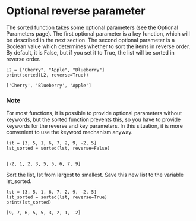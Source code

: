 # Optional reverse parameter

The sorted function takes some optional parameters (see the Optional Parameters page). The first optional parameter is a key function, which will be described in the next section. The second optional parameter is a Boolean value which determines whether to sort the items in reverse order. By default, it is False, but if you set it to True, the list will be sorted in reverse order.
```
L2 = ["Cherry", "Apple", "Blueberry"]
print(sorted(L2, reverse=True))

['Cherry', 'Blueberry', 'Apple']
```

### Note
For most functions, it is possible to provide optional parameters without keywords, but the sorted function prevents this, so you have to provide keywords for the reverse and key parameters. In this situation, it is more convenient to use the keyword mechanism anyway.

```
lst = [3, 5, 1, 6, 7, 2, 9, -2, 5]
lst_sorted = sorted(lst, reverse=False)


[-2, 1, 2, 3, 5, 5, 6, 7, 9]
```


Sort the list, lst from largest to smallest. Save this new list to the variable lst_sorted.
```
lst = [3, 5, 1, 6, 7, 2, 9, -2, 5]
lst_sorted = sorted(lst, reverse=True)
print(lst_sorted)

[9, 7, 6, 5, 5, 3, 2, 1, -2]
```
